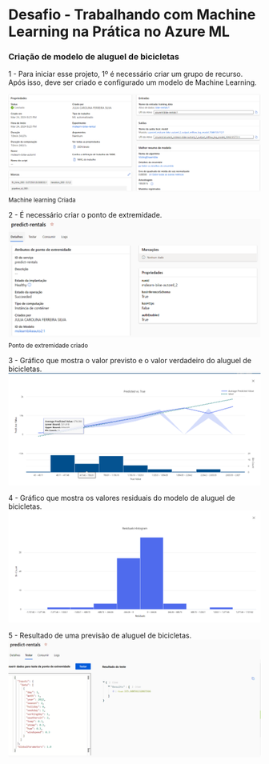 # Desafio - Trabalhando com Machine Learning na Prática no Azure ML
### Criação de modelo de aluguel de bicicletas



 1 - Para iniciar esse projeto, 1º é necessário criar um grupo de recurso. Após isso, deve ser criado e configurado um modelo de Machine Learning.
 
 ![Machine learning Criada](https://github.com/JuliaSilva7/Microsoft-Azure-Ai/blob/main/Projeto1/Img/MachineLearningCriada.png)
 <sub>Machine learning Criada</sub>

 2 - É necessário criar o ponto de extremidade.
![Ponto de extremidade criado](https://github.com/JuliaSilva7/Microsoft-Azure-Ai/blob/main/Projeto1/Img/PontoDeExtremidadeCriado.png)
<sub>Ponto de extremidade criado</sub>

3 - Gráfico que mostra o valor previsto e o valor verdadeiro do aluguel de bicicletas.
![Gráfico](https://github.com/JuliaSilva7/Microsoft-Azure-Ai/blob/main/Projeto1/Img/ValorPrevistoVSVerdadeiro.png)

4 - Gráfico que mostra os valores residuais do modelo de aluguel de bicicletas.
![Gráfico](https://github.com/JuliaSilva7/Microsoft-Azure-Ai/blob/main/Projeto1/Img/ValoresResiduais.png)

5 - Resultado de uma previsão de aluguel de bicicletas.
![Gráfico](https://github.com/JuliaSilva7/Microsoft-Azure-Ai/blob/main/Projeto1/Img/Resultado_Teste_Modelo.png)

